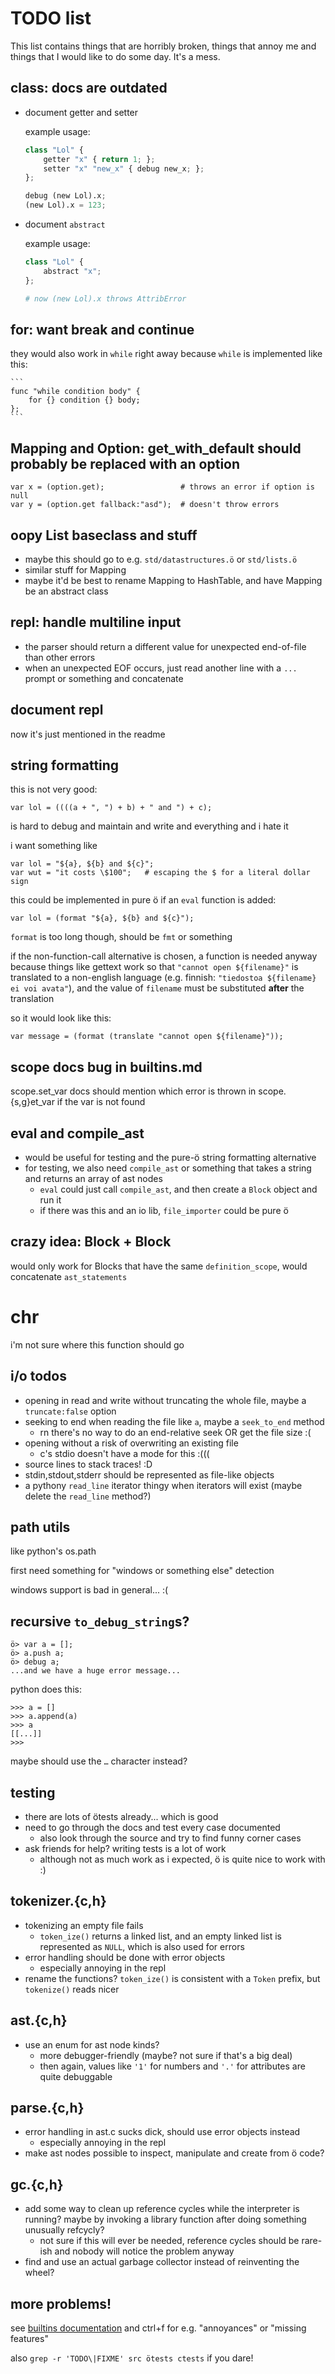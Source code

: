 # TODO list

This list contains things that are horribly broken, things that annoy me and
things that I would like to do some day. It's a mess.

## class: docs are outdated

- document getter and setter

    example usage:

    ```python
    class "Lol" {
        getter "x" { return 1; };
        setter "x" "new_x" { debug new_x; };
    };

    debug (new Lol).x;
    (new Lol).x = 123;
    ```

- document `abstract`

    example usage:

    ```python
    class "Lol" {
        abstract "x";
    };

    # now (new Lol).x throws AttribError
    ```

## for: want break and continue

they would also work in `while` right away because `while` is implemented
like this:

    ```
    func "while condition body" {
        for {} condition {} body;
    };
    ```

## Mapping and Option: get_with_default should probably be replaced with an option

```
var x = (option.get);                 # throws an error if option is null
var y = (option.get fallback:"asd");  # doesn't throw errors
```

## oopy List baseclass and stuff

- maybe this should go to e.g. `std/datastructures.ö` or `std/lists.ö`
- similar stuff for Mapping
- maybe it'd be best to rename Mapping to HashTable, and have
  Mapping be an abstract class

## repl: handle multiline input
- the parser should return a different value for unexpected end-of-file
  than other errors
- when an unexpected EOF occurs, just read another line with a `...` prompt
  or something and concatenate

## document repl

now it's just mentioned in the readme

## string formatting

this is not very good:

```
var lol = ((((a + ", ") + b) + " and ") + c);
```

is hard to debug and maintain and write and everything and i hate it

i want something like

```
var lol = "${a}, ${b} and ${c}";
var wut = "it costs \$100";   # escaping the $ for a literal dollar sign
```

this could be implemented in pure ö if an `eval` function is added:

```
var lol = (format "${a}, ${b} and ${c}");
```

`format` is too long though, should be `fmt` or something

if the non-function-call alternative is chosen, a function is needed anyway
because things like gettext work so that `"cannot open ${filename}"` is
translated to a non-english language (e.g. finnish:
`"tiedostoa ${filename} ei voi avata"`), and the value of `filename` must
be substituted **after** the translation

so it would look like this:

```
var message = (format (translate "cannot open ${filename}"));
```

## scope docs bug in builtins.md
scope.set_var docs should mention which error is thrown in scope.{s,g}et_var if
the var is not found

## eval and compile_ast
- would be useful for testing and the pure-ö string formatting alternative
- for testing, we also need `compile_ast` or something that takes a string
  and returns an array of ast nodes
    - `eval` could just call `compile_ast`, and then create a `Block`
      object and run it
    - if there was this and an io lib, `file_importer` could be pure ö

## crazy idea: Block + Block

would only work for Blocks that have the same `definition_scope`, would
concatenate `ast_statements`

# chr
i'm not sure where this function should go

## i/o todos
- opening in read and write without truncating the whole file, maybe a
  `truncate:false` option
- seeking to end when reading the file like `a`, maybe a `seek_to_end`
  method
    - rn there's no way to do an end-relative seek OR get the file size :(
- opening without a risk of overwriting an existing file
    - c's stdio doesn't have a mode for this :(((
- source lines to stack traces! :D
- stdin,stdout,stderr should be represented as file-like objects
- a pythony `read_line` iterator thingy when iterators will exist (maybe delete
  the `read_line` method?)

## path utils

like python's os.path

first need something for "windows or something else" detection

windows support is bad in general... :(

## recursive `to_debug_string`s?

```
ö> var a = [];
ö> a.push a;
ö> debug a;
...and we have a huge error message...
```

python does this:

```
>>> a = []
>>> a.append(a)
>>> a
[[...]]
>>>
```

maybe should use the `…` character instead?

## testing
- there are lots of ötests already... which is good
- need to go through the docs and test every case documented
    - also look through the source and try to find funny corner cases
- ask friends for help? writing tests is a lot of work
    - although not as much work as i expected, ö is quite nice to work with :)

## tokenizer.{c,h}
- tokenizing an empty file fails
    - `token_ize()` returns a linked list, and an empty linked list is
      represented as `NULL`, which is also used for errors
- error handling should be done with error objects
    - especially annoying in the repl
- rename the functions? `token_ize()` is consistent with a `Token` prefix, but
  `tokenize()` reads nicer

## ast.{c,h}
- use an enum for ast node kinds?
    - more debugger-friendly (maybe? not sure if that's a big deal)
    - then again, values like `'1'` for numbers and `'.'` for attributes are
      quite debuggable

## parse.{c,h}
- error handling in ast.c sucks dick, should use error objects instead
    - especially annoying in the repl
- make ast nodes possible to inspect, manipulate and create from ö code?

## gc.{c,h}
- add some way to clean up reference cycles while the interpreter is running?
  maybe by invoking a library function after doing something unusually refcycly?
    - not sure if this will ever be needed, reference cycles should be rare-ish
      and nobody will notice the problem anyway
- find and use an actual garbage collector instead of reinventing the wheel?

## more problems!

see [builtins documentation](docs/builtins.md) and ctrl+f for e.g. "annoyances"
or "missing features"

also `grep -r 'TODO\|FIXME' src ötests ctests` if you dare!
